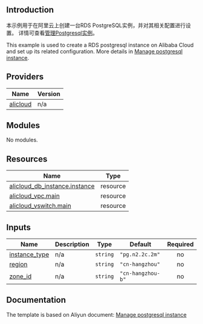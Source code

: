 ## Introduction

<!-- DOCS_DESCRIPTION_CN -->
本示例用于在阿里云上创建一台RDS PostgreSQL实例，并对其相关配置进行设置。
详情可查看[管理Postgresql实例](https://help.aliyun.com/document_detail/456025.html)。
<!-- DOCS_DESCRIPTION_CN -->

<!-- DOCS_DESCRIPTION_EN -->
This example is used to create a RDS postgresql instance on Alibaba Cloud and set up its related configuration.
More details in [Manage postgresql instance](https://help.aliyun.com/document_detail/456025.html).
<!-- DOCS_DESCRIPTION_EN -->

<!-- BEGIN_TF_DOCS -->
## Providers

| Name | Version |
|------|---------|
| <a name="provider_alicloud"></a> [alicloud](#provider\_alicloud) | n/a |

## Modules

No modules.

## Resources

| Name | Type |
|------|------|
| [alicloud_db_instance.instance](https://registry.terraform.io/providers/aliyun/alicloud/latest/docs/resources/db_instance) | resource |
| [alicloud_vpc.main](https://registry.terraform.io/providers/aliyun/alicloud/latest/docs/resources/vpc) | resource |
| [alicloud_vswitch.main](https://registry.terraform.io/providers/aliyun/alicloud/latest/docs/resources/vswitch) | resource |

## Inputs

| Name | Description | Type | Default | Required |
|------|-------------|------|---------|:--------:|
| <a name="input_instance_type"></a> [instance\_type](#input\_instance\_type) | n/a | `string` | `"pg.n2.2c.2m"` | no |
| <a name="input_region"></a> [region](#input\_region) | n/a | `string` | `"cn-hangzhou"` | no |
| <a name="input_zone_id"></a> [zone\_id](#input\_zone\_id) | n/a | `string` | `"cn-hangzhou-b"` | no |
<!-- END_TF_DOCS -->

## Documentation
<!-- docs-link --> 

The template is based on Aliyun document: [Manage postgresql instance](https://help.aliyun.com/document_detail/456025.html) 

<!-- docs-link --> 

